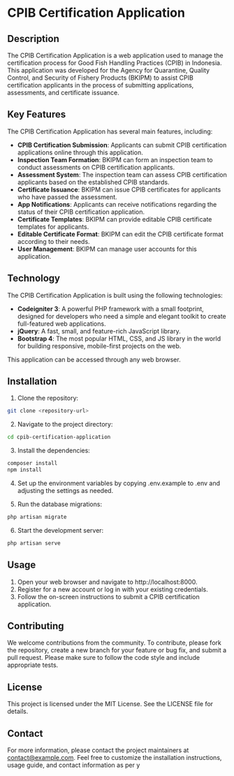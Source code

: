 # CPIB Certification Application

## Description

The CPIB Certification Application is a web application used to manage the certification process for Good Fish Handling Practices (CPIB) in Indonesia. This application was developed for the Agency for Quarantine, Quality Control, and Security of Fishery Products (BKIPM) to assist CPIB certification applicants in the process of submitting applications, assessments, and certificate issuance.

## Key Features

The CPIB Certification Application has several main features, including:

- **CPIB Certification Submission**: Applicants can submit CPIB certification applications online through this application.
- **Inspection Team Formation**: BKIPM can form an inspection team to conduct assessments on CPIB certification applicants.
- **Assessment System**: The inspection team can assess CPIB certification applicants based on the established CPIB standards.
- **Certificate Issuance**: BKIPM can issue CPIB certificates for applicants who have passed the assessment.
- **App Notifications**: Applicants can receive notifications regarding the status of their CPIB certification application.
- **Certificate Templates**: BKIPM can provide editable CPIB certificate templates for applicants.
- **Editable Certificate Format**: BKIPM can edit the CPIB certificate format according to their needs.
- **User Management**: BKIPM can manage user accounts for this application.

## Technology

The CPIB Certification Application is built using the following technologies:

- **Codeigniter 3**: A powerful PHP framework with a small footprint, designed for developers who need a simple and elegant toolkit to create full-featured web applications.
- **jQuery**: A fast, small, and feature-rich JavaScript library.
- **Bootstrap 4**: The most popular HTML, CSS, and JS library in the world for building responsive, mobile-first projects on the web.

This application can be accessed through any web browser.

## Installation

1. Clone the repository:
```bash
git clone <repository-url>
```

2. Navigate to the project directory:
```bash
cd cpib-certification-application
```

3. Install the dependencies:
```bash
composer install
npm install
```

4. Set up the environment variables by copying .env.example to .env and adjusting the settings as needed.

5. Run the database migrations:
```bash
php artisan migrate
```

6. Start the development server:
```bash
php artisan serve
```

## Usage
1. Open your web browser and navigate to http://localhost:8000.
2. Register for a new account or log in with your existing credentials.
3. Follow the on-screen instructions to submit a CPIB certification application.

## Contributing
We welcome contributions from the community. To contribute, please fork the repository, create a new branch for your feature or bug fix, and submit a pull request. Please make sure to follow the code style and include appropriate tests.

## License
This project is licensed under the MIT License. See the LICENSE file for details.

## Contact
For more information, please contact the project maintainers at contact@example.com. 
Feel free to customize the installation instructions, usage guide, and contact information as per y
